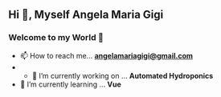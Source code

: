 ## Hi 👋, Myself Angela Maria Gigi

### Welcome to my World 🤗

- 📫 How to reach me... **angelamariagigi@gmail.com**
- - 🔭 I’m currently working on ... **Automated Hydroponics**
- 🌱 I’m currently learning ... **Vue**

<!--
**pappykunj/pappykunj** is a ✨ _special_ ✨ repository because its `README.md` (this file) appears on your GitHub profile.

Here are some ideas to get you started:

- 🔭 I’m currently working on ...
- 🌱 I’m currently learning ...
- 👯 I’m looking to collaborate on ...
- 🤔 I’m looking for help with ...
- 💬 Ask me about ...
- 📫 How to reach me: ...
- 😄 Pronouns: ...
- ⚡ Fun fact: ...
-->
